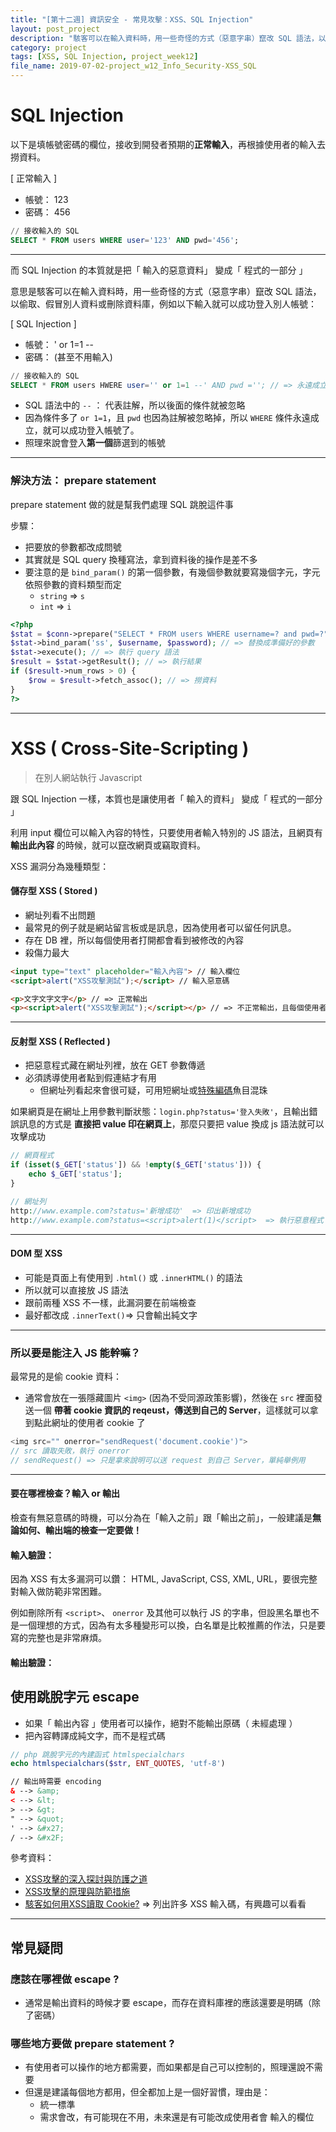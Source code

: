 ```yaml
---
title: "[第十二週] 資訊安全 - 常見攻擊：XSS、SQL Injection"
layout: post_project
description: "駭客可以在輸入資料時，用一些奇怪的方式（惡意字串）竄改 SQL 語法，以偷取、假冒別人資料或刪除資料庫，例如以下輸入就可以成功登入別人帳號"
category: project
tags: [XSS, SQL Injection, project_week12]
file_name: 2019-07-02-project_w12_Info_Security-XSS_SQL
---
```



# SQL Injection 


以下是填帳號密碼的欄位，接收到開發者預期的**正常輸入**，再根據使用者的輸入去撈資料。

[ 正常輸入 ]
- 帳號： 123
- 密碼： 456

```sql
// 接收輸入的 SQL
SELECT * FROM users WHERE user='123' AND pwd='456';
```

---
而 SQL Injection 的本質就是把「 輸入的惡意資料」 變成「 程式的一部分 」

意思是駭客可以在輸入資料時，用一些奇怪的方式（惡意字串）竄改 SQL 語法，以偷取、假冒別人資料或刪除資料庫，例如以下輸入就可以成功登入別人帳號：

[ SQL Injection ]
- 帳號： ' or 1=1 --
- 密碼： (甚至不用輸入)

```sql
// 接收輸入的 SQL
SELECT * FROM users HWERE user='' or 1=1 --' AND pwd =''; // => 永遠成立
```

- SQL 語法中的 `--` ： 代表註解，所以後面的條件就被忽略
- 因為條件多了 `or 1=1`，且 `pwd` 也因為註解被忽略掉，所以 `WHERE` 條件永遠成立，就可以成功登入帳號了。
- 照理來說會登入**第一個**篩選到的帳號

---
### 解決方法： prepare statement
prepare statement 做的就是幫我們處理 SQL 跳脫這件事

步驟：
- 把要放的參數都改成問號
- 其實就是 SQL query 換種寫法，拿到資料後的操作是差不多
- 要注意的是 `bind_param()` 的第一個參數，有幾個參數就要寫幾個字元，字元依照參數的資料類型而定
    - `string` => `s`
    - `int` => `i`

```php
<?php
$stat = $conn->prepare("SELECT * FROM users WHERE username=? and pwd=?"); // => 把參數換成 ?
$stat->bind_param('ss', $username, $password); // => 替換成準備好的參數
$stat->execute(); // => 執行 query 語法
$result = $stat->getResult(); // => 執行結果
if ($result->num_rows > 0) {
    $row = $result->fetch_assoc(); // => 撈資料
}
?>
```

---
# XSS ( Cross-Site-Scripting )

> 在別人網站執行 Javascript 

跟 SQL Injection 一樣，本質也是讓使用者「 輸入的資料」 變成「 程式的一部分 」

利用 input 欄位可以輸入內容的特性，只要使用者輸入特別的 JS 語法，且網頁有 **輸出此內容** 的時候，就可以竄改網頁或竊取資料。


XSS 漏洞分為幾種類型：

#### 儲存型 XSS ( Stored )
- 網址列看不出問題
- 最常見的例子就是網站留言板或是訊息，因為使用者可以留任何訊息。
- 存在 DB 裡，所以每個使用者打開都會看到被修改的內容
- 殺傷力最大

```html
<input type="text" placeholder="輸入內容"> // 輸入欄位
<script>alert("XSS攻擊測試");</script> // 輸入惡意碼

<p>文字文字文字</p> // => 正常輸出
<p><script>alert("XSS攻擊測試");</script></p> // => 不正常輸出，且每個使用者都會中標
```

---
#### 反射型 XSS ( Reflected )
- 把惡意程式藏在網址列裡，放在 GET 參數傳遞
- 必須誘導使用者點到假連結才有用
    - 但網址列看起來會很可疑，可用短網址或[特殊編碼](https://meyerweb.com/eric/tools/dencoder/)魚目混珠

如果網頁是在網址上用參數判斷狀態：`login.php?status='登入失敗'`，且輸出錯誤訊息的方式是 **直接把 value 印在網頁上**，那麼只要把 value 換成 js 語法就可以攻擊成功

```php
// 網頁程式
if (isset($_GET['status']) && !empty($_GET['status'])) {
    echo $_GET['status'];
}

// 網址列
http://www.example.com?status='新增成功'  => 印出新增成功
http://www.example.com?status=<script>alert(1)</script>  => 執行惡意程式
``` 

---      
#### DOM 型 XSS
- 可能是頁面上有使用到 `.html()` 或 `.innerHTML()` 的語法 
- 所以就可以直接放 JS 語法
- 跟前兩種 XSS 不一樣，此漏洞要在前端檢查
- 最好都改成 `.innerText()`=> 只會輸出純文字



---

### 所以要是能注入 JS 能幹嘛？

最常見的是偷 cookie 資料：
- 通常會放在一張隱藏圖片 `<img>` (因為不受同源政策影響)，然後在 `src` 裡面發送一個 **帶著 cookie 資訊的 reqeust，傳送到自己的 Server**，這樣就可以拿到點此網址的使用者 cookie 了

```javascript
<img src="" onerror="sendRequest('document.cookie')">
// src 讀取失敗，執行 onerror
// sendRequest() => 只是拿來說明可以送 request 到自己 Server，單純舉例用
```

---

#### 要在哪裡檢查？輸入 or 輸出
檢查有無惡意碼的時機，可以分為在「輸入之前」跟「輸出之前」，一般建議是**無論如何、輸出端的檢查一定要做！**

#### 輸入驗證：

因為 XSS 有太多漏洞可以鑽： HTML, JavaScript, CSS, XML, URL，要很完整對輸入做防範非常困難。

例如刪除所有 `<script>`、 `onerror` 及其他可以執行 JS 的字串，但設黑名單也不是一個理想的方式，因為有太多種變形可以換，白名單是比較推薦的作法，只是要寫的完整也是非常麻煩。

#### 輸出驗證：
## 使用跳脫字元 escape
- 如果「 輸出內容 」使用者可以操作，絕對不能輸出原碼（ 未經處理 ）
- 把內容轉譯成純文字，而不是程式碼

```php
// php 跳脫字元的內建函式 htmlspecialchars
echo htmlspecialchars($str, ENT_QUOTES, 'utf-8')
```

```html
// 輸出時需要 encoding
& --> &amp;
< --> &lt;
> --> &gt;
" --> &quot;
' --> &#x27;     
/ --> &#x2F;
```

參考資料：
- [XSS攻擊的深入探討與防護之道](https://www.qa-knowhow.com/?p=2992)
- [XSS攻擊的原理與防範措施](https://beautyofprogram.com/2018/10/xss%E6%94%BB%E6%93%8A%E7%9A%84%E5%8E%9F%E7%90%86%E8%88%87%E9%98%B2%E7%AF%84%E6%8E%AA%E6%96%BD/)
- [駭客如何用XSS讀取 Cookie?](https://www.qa-knowhow.com/?p=2951) => 列出許多 XSS 輸入碼，有興趣可以看看

---

## 常見疑問
### 應該在哪裡做 escape ?
- 通常是輸出資料的時候才要 escape，而存在資料庫裡的應該還要是明碼（除了密碼）

### 哪些地方要做 prepare statement ?
- 有使用者可以操作的地方都需要，而如果都是自己可以控制的，照理還說不需要
- 但還是建議每個地方都用，但全都加上是一個好習慣，理由是：
  - 統一標準
  - 需求會改，有可能現在不用，未來還是有可能改成使用者會 輸入的欄位
